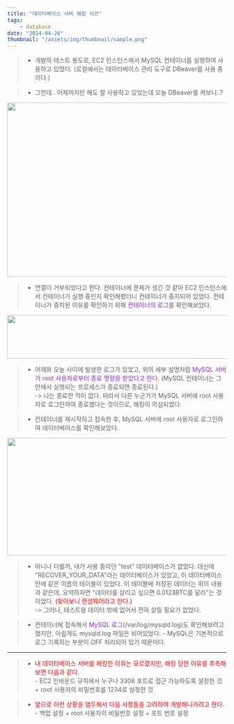 ```yaml
---
title: "데이터베이스 서버 해킹 사건"
tags:
    - database
date: "2024-04-26"
thumbnail: "/assets/img/thumbnail/sample.png"
---
```


> - 개발의 테스트 용도로, EC2 인스턴스에서 MySQL 컨테이너를 실행하여 사용하고 있었다. (로컬에서는 데이터베이스 관리 도구로 DBeaver를 사용 중이다.)

> - 그런데.. 어제까지만 해도 잘 사용하고 있었는데 오늘 DBeaver를 켜보니..?

<center><img src="https://github.com/LeeJae-H/LeeJae-H.github.io/assets/122717063/b85527ec-394c-4ec0-8902-ad203e7ccfba" width="700" height="400"></center>

> - 연결이 거부되었다고 한다. 컨테이너에 문제가 생긴 것 같아 EC2 인스턴스에서 컨테이너가 실행 중인지 확인해봤더니 컨테이너가 중지되어 있었다. 컨테이너가 중지된 이유를 확인하기 위해 <span style="color:blueviolet">컨테이너의 로그</span>를 확인해보았다.

<center><img src="https://github.com/LeeJae-H/LeeJae-H.github.io/assets/122717063/6347591b-7ef3-47b0-a257-18f8390d88ac" width="700" height="100"></center>

> - 어제와 오늘 사이에 발생한 로그가 있었고, 위의 세부 설명처럼 <span style="color:blueviolet">MySQL 서버가 root 사용자로부터 종료 명령을 받았다고 한다.</span> (MySQL 컨테이너는 그 안에서 실행되는 프로세스가 종료되면 종료된다.)  
    -> 나는 종료한 적이 없다. 따라서 다른 누군가가 MySQL 서버에 root 사용자로 로그인하여 종료했다는 것이므로, 해킹이 의심되었다.  

> - 컨테이너를 재시작하고 접속한 후,  MySQL 서버에 root 사용자로 로그인하여 데이터베이스를 확인해보았다. 

<center><img src="https://github.com/LeeJae-H/LeeJae-H.github.io/assets/122717063/c663301b-5de4-4d0b-bfcb-9b47eae0393a" width="700" height="270"></center>

> - 아니나 다를까, 내가 사용 중이던 "test" 데이터베이스가 없었다. 대신에 "RECOVER_YOUR_DATA"라는 데이터베이스가 있었고, 이 데이터베이스 안에 같은 이름의 테이블이 있었다. 이 테이블에 저장된 데이터는 위의 내용과 같은데, 요약하자면 "데이터를 살리고 싶으면 0.0123BTC를 달라"는 것이었다. <span style="color:red">(찾아보니 랜섬웨어라고 한다.)</span>   
    -> 그러나, 테스트용 데이터 밖에 없어서 전혀 살릴 필요가 없었다.

> - 컨테이너에 접속해서 <span style="color:blueviolet">MySQL 로그</span>(/var/log/mysqld.log)도 확인해보려고 했지만, 아쉽게도 mysqld.log 파일은 비어있었다. 
    - MySQL은 기본적으로 로그 기록하는 부분이 OFF 처리되어 있기 때문이다. 

---
> - <span style="color:red">내 데이터베이스 서버를 해킹한 이유는 모르겠지만, 해킹 당한 이유를 추측해보면 다음과 같다.</span>  
    - EC2 인바운드 규칙에서 누구나 3306 포트로 접근 가능하도록 설정한 것 + root 사용자의 비밀번호를 1234로 설정한 것

> - <span style="color:red">앞으로 이런 상황을 염두해서 다음 사항들을 고려하여 개발해나가려고 한다.</span>
    - 백업 설정 + root 사용자의 비밀번호 설정 + 포트 번호 설정